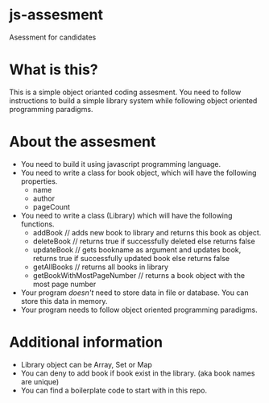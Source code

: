 # js-assesment
Asessment for candidates

# What is this? 
This is a simple object orianted coding assesment. You need to follow instructions to build a simple library system while following object oriented programming paradigms. 

# About the assesment
 - You need to build it using javascript programming language.
 - You need to write a class for book object, which will have the following properties.
   - name
   - author
   - pageCount
 - You need to write a class (Library) which will have the following functions.
   - addBook // adds new book to library and returns this book as object.
   - deleteBook // returns true if successfully deleted else returns false
   - updateBook // gets bookname as argument and updates book, returns true if successfully updated book else returns false
   - getAllBooks // returns all books in library
   - getBookWithMostPageNumber // returns a book object with the most page number 
 - Your program *doesn't* need to store data in file or database. You can store this data in memory.
 - Your program needs to follow object oriented programming paradigms.
 
 # Additional information
  - Library object can be Array, Set or Map 
  - You can deny to add book if book exist in the library. (aka book names are unique)
  - You can find a boilerplate code to start with in this repo.
